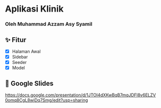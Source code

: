 # Aplikasi Klinik

### Oleh Muhammad Azzam Asy Syamil

## ✨ Fitur
- [x] Halaman Awal
- [x] Sidebar
- [x] Seeder
- [x] Model

## 📐 Google Slides
https://docs.google.com/presentation/d/1JTOI4dXKwBqB7mqJDFl8v6ELZV0omq8CgL8wjDq7Smg/edit?usp=sharing
